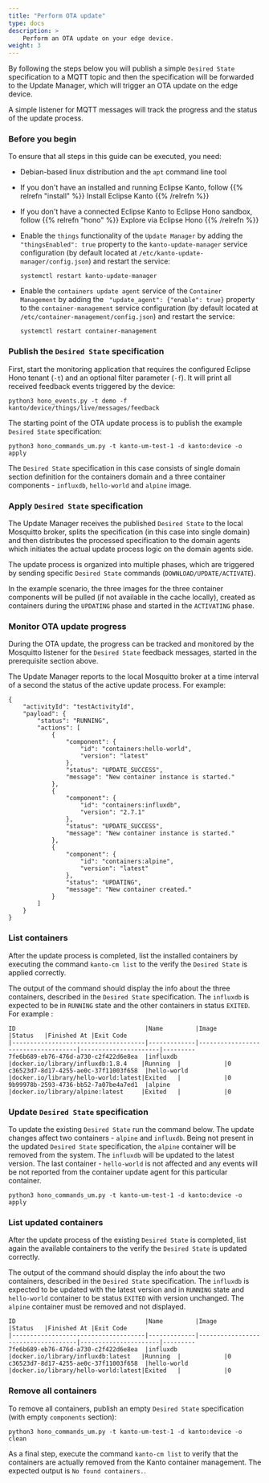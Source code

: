 ```yaml
---
title: "Perform OTA update"
type: docs
description: >
    Perform an OTA update on your edge device.
weight: 3
---
```


By following the steps below you will publish a simple `Desired State` specification to a MQTT topic
and then the specification will be forwarded to the Update Manager, which will trigger an OTA update on
the edge device.

A simple listener for MQTT messages will track the progress and the status of the update process.
### Before you begin

To ensure that all steps in this guide can be executed, you need:

* Debian-based linux distribution and the `apt` command line tool

* If you don't have an installed and running Eclipse Kanto, follow {{% relrefn "install" %}} Install Eclipse Kanto {{% /relrefn %}}

* If you don't have a connected Eclipse Kanto to Eclipse Hono sandbox,
  follow {{% relrefn "hono" %}} Explore via Eclipse Hono {{% /relrefn %}}

* Enable the `things` functionality of the `Update Manager` by adding the `"thingsEnabled": true` property to the `kanto-update-manager` service configuration (by default located at `/etc/kanto-update-manager/config.json`)
  and restart the service: 
  ```shell
  systemctl restart kanto-update-manager
  ```
* Enable the `containers update agent` service of the `Container Management` by adding the ` "update_agent": {"enable": true}` property to the `container-management` service configuration (by default located at `/etc/container-management/config.json`)
  and restart the service: 
  ```shell
  systemctl restart container-management
  ```

### Publish the `Desired State` specification

First, start the monitoring application that requires the configured Eclipse Hono tenant (`-t`) and an optional filter parameter (`-f`). It will print all
received feedback events triggered by the device:

```shell
python3 hono_events.py -t demo -f kanto/device/things/live/messages/feedback
```

The starting point of the OTA update process is to publish the example `Desired State` specification:
```shell
python3 hono_commands_um.py -t kanto-um-test-1 -d kanto:device -o apply
```

The `Desired State` specification in this case consists of single domain section definition for the containers domain and a three container components - `influxdb`, `hello-world` and `alpine` image.

### Apply `Desired State` specification

The Update Manager receives the published `Desired State` to the local Mosquitto broker, splits the specification (in this case into single domain) and then
distributes the processed specification to the domain agents which initiates the actual update process logic on the domain agents side.

The update process is organized into multiple phases, which are triggered by sending specific `Desired State` commands (`DOWNLOAD/UPDATE/ACTIVATE`).

In the example scenario, the three images for the three container components will be pulled (if not available in the cache locally), created as containers during the `UPDATING` phase and
started in the `ACTIVATING` phase.

### Monitor OTA update progress

During the OTA update, the progress can be tracked and monitored by the Mosquitto listener for the `Desired State` feedback messages, started in the prerequisite section above.

The Update Manager reports to the local Mosquitto broker at a time interval of a second the status of the active update process. For example:
```
{
	"activityId": "testActivityId",
	"payload": {
		"status": "RUNNING",
		"actions": [
			{
				"component": {
					"id": "containers:hello-world",
					"version": "latest"
				},
				"status": "UPDATE_SUCCESS",
				"message": "New container instance is started."
			},
			{
				"component": {
					"id": "containers:influxdb",
					"version": "2.7.1"
				},
				"status": "UPDATE_SUCCESS",
				"message": "New container instance is started."
			},
			{
				"component": {
					"id": "containers:alpine",
					"version": "latest"
				},
				"status": "UPDATING",
				"message": "New container created."
			}
		]
	}
}
```

### List containers

After the update process is completed, list the installed containers by executing the command `kanto-cm list` to the verify the `Desired State` is applied correctly.

The output of the command should display the info about the three containers, described in the `Desired State` specification. The `influxdb` is expected to be in `RUNNING` state and
the other containers in status `EXITED`. For example :
```
ID                                    |Name         |Image                               |Status   |Finished At |Exit Code
|-------------------------------------|-------------|------------------------------------|----------------------|---------
7fe6b689-eb76-476d-a730-c2f422d6e8ea  |influxdb     |docker.io/library/influxdb:1.8.4    |Running  |            |0
c36523d7-8d17-4255-ae0c-37f11003f658  |hello-world  |docker.io/library/hello-world:latest|Exited   |            |0
9b99978b-2593-4736-bb52-7a07be4a7ed1  |alpine       |docker.io/library/alpine:latest     |Exited   |            |0
```

### Update `Desired State` specification

To update the existing `Desired State` run the command below. The update changes affect two containers - `alpine` and `influxdb`. Being not present in the updated `Desired State` specification, the `alpine` container will be removed from the system. The `influxdb` will be updated to the latest version. The last container - `hello-world` is not affected and any events will be not reported from the container update agent for this particular container.

```shell
python3 hono_commands_um.py -t kanto-um-test-1 -d kanto:device -o apply
```

### List updated containers

After the update process of the existing `Desired State` is completed, list again the available containers to the verify the `Desired State` is updated correctly.

The output of the command should display the info about the two containers, described in the `Desired State` specification. The `influxdb` is expected to be updated with the latest version and in `RUNNING` state and `hello-world` container to be status `EXITED` with version unchanged. The `alpine` container must be removed and not displayed.
```
ID                                    |Name         |Image                               |Status   |Finished At |Exit Code
|-------------------------------------|-------------|------------------------------------|----------------------|---------
7fe6b689-eb76-476d-a730-c2f422d6e8ea  |influxdb     |docker.io/library/influxdb:latest   |Running  |            |0
c36523d7-8d17-4255-ae0c-37f11003f658  |hello-world  |docker.io/library/hello-world:latest|Exited   |            |0
```

### Remove all containers

To remove all containers, publish an empty `Desired State` specification (with empty `components` section):
```shell
python3 hono_commands_um.py -t kanto-um-test-1 -d kanto:device -o clean
```

As a final step, execute the command `kanto-cm list` to verify that the containers are actually removed from the Kanto container management.
The expected output is `No found containers.`.